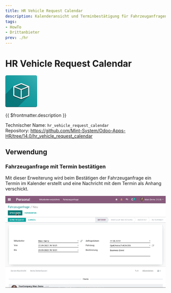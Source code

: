 ```yaml
---
title: HR Vehicle Request Calendar
description: Kalenderansicht und Terminbestätigung für Fahrzeuganfragen.
tags:
- HowTo
- Drittanbieter
prev: ./hr
---
```

# HR Vehicle Request Calendar
![icon_oms_box](attachments/icon_oms_box.png)

{{ $frontmatter.description }}

Technischer Name: `hr_vehicle_request_calendar`\
Repository: <https://github.com/Mint-System/Odoo-Apps-HR/tree/14.0/hr_vehicle_request_calendar>

## Verwendung

### Fahrzeuganfrage mit Termin bestätigen

Mit dieser Erweiterung wird beim Bestätigen der Fahrzeuganfrage ein Termin im Kalender erstellt und eine Nachricht mit dem Termin als Anhang verschickt.

![HR Vehicle Request Calendar](attachments/HR%20Vehicle%20Request%20Calendar.gif)